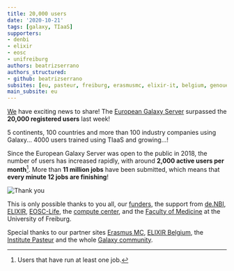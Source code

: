 ```yaml
---
title: 20,000 users
date: '2020-10-21'
tags: [galaxy, TIaaS]
supporters:
- denbi
- elixir
- eosc
- unifreiburg
authors: beatrizserrano
authors_structured:
- github: beatrizserrano
subsites: [eu, pasteur, freiburg, erasmusmc, elixir-it, belgium, genouest]
main_subsite: eu
---
```


[We](https://usegalaxy-eu.github.io/people) have exciting news to share! The [European Galaxy Server](www.usegalaxy.eu) surpassed the **20,000 registered users** last week! 

5 continents, 100 countries and more than 100 industry companies using Galaxy... 4000 users trained using TIaaS and growing...!

Since the European Galaxy Server was open to the public in 2018, the number of users has increased rapidly, with around **2,000 active users per month**[^footnote]. More than **11 million jobs** have been submitted, which means that **every minute 12 jobs are finishing**!

![Thank you](/assets/media/2020-10-21-thankyou_20000users.jpg)

This is only possible thanks to you all, our [funders](https://usegalaxy-eu.github.io/about), the support from [de.NBI](https://www.denbi.de/), [ELIXIR](http://elixir-europe.org/), [EOSC-Life](https://www.eosc-portal.eu/eosc-life), the [compute center](https://rz.uni-freiburg.de/), and the [Faculty of Medicine](http://www.med.uni-freiburg.de)  at the University of Freiburg.

Special thanks to our partner sites [Erasmus MC](https://galaxyproject.eu/erasmusmc/), [ELIXIR Belgium](https://galaxyproject.eu/vib/), the [Institute Pasteur](https://galaxyproject.eu/pasteur/) and the whole [Galaxy community](https://galaxyproject.org/community/).



[^footnote]: Users that have run at least one job.

